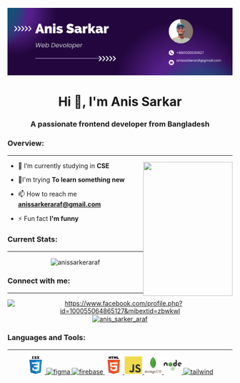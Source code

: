 ![logo](https://github.com/anissarkeraraf/anissarkeraraf/blob/main/Purple%20Abstract%20Graphic%20Design%20LinkedIn%20Article%20Cover%20Image.png)

<h1 align="center">Hi 👋, I'm Anis Sarkar</h1>
<h3 align="center">A passionate frontend developer from Bangladesh</h3>


<h3 align="left">Overview:</h3>
<hr>
  <p align="right"><img align="right" width="200" height="300" src="https://i.pinimg.com/originals/81/17/8b/81178b47a8598f0c81c4799f2cdd4057.gif" /></p>

- 🔭 I’m currently studying in **CSE**

- 💬I'm trying **To learn something new**

- 📫 How to reach me **anissarkeraraf@gmail.com**

- ⚡ Fun fact **I'm funny**

  
<h3 align="left">Current Stats:</h3>
<hr>
<p align="center"><img align="center" src="https://github-readme-streak-stats.herokuapp.com/?user=anissarkeraraf&" alt="anissarkeraraf" /></p>


<h3 align="left">Connect with me:</h3>
<hr>
<p align="center">
<a href="https://fb.com/https://www.facebook.com/profile.php?id=100055064865127&mibextid=zbwkwl" target="blank"><img align="center" src="https://raw.githubusercontent.com/rahuldkjain/github-profile-readme-generator/master/src/images/icons/Social/facebook.svg" alt="https://www.facebook.com/profile.php?id=100055064865127&mibextid=zbwkwl" height="30" width="40" /></a>
<a href="https://instagram.com/anis_sarker_araf" target="blank"><img align="center" src="https://raw.githubusercontent.com/rahuldkjain/github-profile-readme-generator/master/src/images/icons/Social/instagram.svg" alt="anis_sarker_araf" height="30" width="40" /></a>
</p>

<h3 align="left">Languages and Tools:</h3>
<hr>
<p align="center"> <a href="https://www.w3schools.com/css/" target="_blank" rel="noreferrer"> <img src="https://raw.githubusercontent.com/devicons/devicon/master/icons/css3/css3-original-wordmark.svg" alt="css3" width="40" height="40"/> </a> <a href="https://www.figma.com/" target="_blank" rel="noreferrer"> <img src="https://www.vectorlogo.zone/logos/figma/figma-icon.svg" alt="figma" width="40" height="40"/> </a> <a href="https://firebase.google.com/" target="_blank" rel="noreferrer"> <img src="https://www.vectorlogo.zone/logos/firebase/firebase-icon.svg" alt="firebase" width="40" height="40"/> </a> <a href="https://www.w3.org/html/" target="_blank" rel="noreferrer"> <img src="https://raw.githubusercontent.com/devicons/devicon/master/icons/html5/html5-original-wordmark.svg" alt="html5" width="40" height="40"/> </a> <a href="https://developer.mozilla.org/en-US/docs/Web/JavaScript" target="_blank" rel="noreferrer"> <img src="https://raw.githubusercontent.com/devicons/devicon/master/icons/javascript/javascript-original.svg" alt="javascript" width="40" height="40"/> </a> <a href="https://www.mongodb.com/" target="_blank" rel="noreferrer"> <img src="https://raw.githubusercontent.com/devicons/devicon/master/icons/mongodb/mongodb-original-wordmark.svg" alt="mongodb" width="40" height="40"/> </a> <a href="https://nodejs.org" target="_blank" rel="noreferrer"> <img src="https://raw.githubusercontent.com/devicons/devicon/master/icons/nodejs/nodejs-original-wordmark.svg" alt="nodejs" width="40" height="40"/> </a> <a href="https://tailwindcss.com/" target="_blank" rel="noreferrer"> <img src="https://www.vectorlogo.zone/logos/tailwindcss/tailwindcss-icon.svg" alt="tailwind" width="40" height="40"/> </a> </p>

